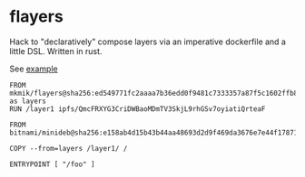 # flayers

Hack to "declaratively" compose layers via an imperative dockerfile and a little DSL. Written in rust.

See [example](./example)

```
FROM mkmik/flayers@sha256:ed549771fc2aaaa7b36edd0f9481c7333357a87f5c1602ffb8e8d12ccc60eed6 as layers
RUN /layer1 ipfs/QmcFRXYG3CriDWBaoMDmTV3SkjL9rhGSv7oyiatiQrteaF

FROM bitnami/minideb@sha256:e158ab4d15b43b44aa48693d2d9f469da3676e7e44f178718983375cdb6d276c

COPY --from=layers /layer1/ /

ENTRYPOINT [ "/foo" ]
```
